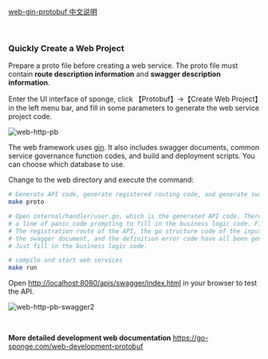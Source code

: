 
[web-gin-protobuf 中文说明](https://juejin.cn/post/7221521544496250936)

<br>

### Quickly Create a Web Project

Prepare a proto file before creating a web service. The proto file must contain **route description information** and **swagger description information**.

Enter the UI interface of sponge, click 【Protobuf】→【Create Web Project】in the left menu bar, and fill in some parameters to generate the web service project code.

![web-http-pb](https://raw.githubusercontent.com/zhufuyi/sponge_examples/main/assets/en_web-http-pb.png)

The web framework uses [gin](https://github.com/gin-gonic/gin). It also includes swagger documents, common service governance function codes, and build and deployment scripts. You can choose which database to use.

Change to the web directory and execute the command:

```bash
# Generate API code, generate registered routing code, and generate swagger docs 
make proto

# Open internal/handler/user.go, which is the generated API code. There is 
# a line of panic code prompting to fill in the business logic code. Fill in the business logic here.
# The registration route of the API, the go structure code of the input parameter and the returned result, 
# the swagger document, and the definition error code have all been generated. 
# Just fill in the business logic code. 

# compile and start web services
make run 
```

Open [http://localhost:8080/apis/swagger/index.html](http://localhost:8080/apis/swagger/index.html) in your browser to test the API.

![web-http-pb-swagger2](https://raw.githubusercontent.com/zhufuyi/sponge_examples/main/assets/en_web-http-pb-swagger2.png)

<br>

**More detailed development web documentation** https://go-sponge.com/web-development-protobuf

<br>
